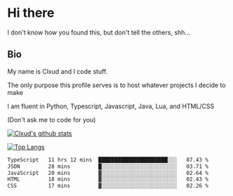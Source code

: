 # Hi there
I don't know how you found this, but don't tell the others, shh...

## Bio
My name is Clxud and I code stuff.

The only purpose this profile serves is to host whatever projects I decide to make

I am fluent in Python, Typescript, Javascript, Java, Lua, and HTML/CSS



(Don't ask me to code for you)

[![Clxud's github stats](https://github-readme-stats.vercel.app/api?username=cloudwithax&count_private=true&theme=dark&show_icons=true)](https://github.com/anuraghazra/github-readme-stats) 

[![Top Langs](https://github-readme-stats.vercel.app/api/top-langs/?username=cloudwithax&theme=dark)](https://github.com/anuraghazra/github-readme-stats)

<!--START_SECTION:waka-->

```txt
TypeScript   11 hrs 12 mins  ██████████████████████░░░   87.43 %
JSON         28 mins         █░░░░░░░░░░░░░░░░░░░░░░░░   03.71 %
JavaScript   20 mins         ▓░░░░░░░░░░░░░░░░░░░░░░░░   02.64 %
HTML         18 mins         ▓░░░░░░░░░░░░░░░░░░░░░░░░   02.43 %
CSS          17 mins         ▓░░░░░░░░░░░░░░░░░░░░░░░░   02.26 %
```

<!--END_SECTION:waka-->


